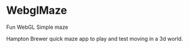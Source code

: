 # WebglMaze
Fun WebGL Simple maze

Hampton Brewer quick maze app to play and test moving in a 3d world.
